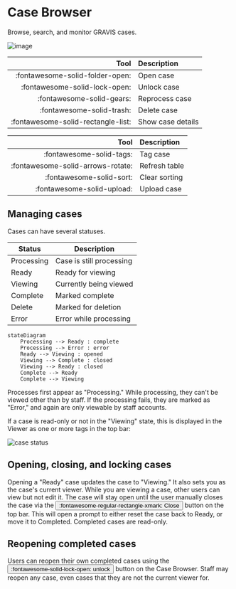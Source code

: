 # Case Browser

Browse, search, and monitor GRAVIS cases. 

![image](site:images/case_browser.png)

<div class="grid menu-btns" markdown>

| Tool                               | Description      |
| ----------------------------------:|:---------------- |
| :fontawesome-solid-folder-open:    | Open case        |
| :fontawesome-solid-lock-open:      | Unlock case      |
| :fontawesome-solid-gears:          | Reprocess case   |
| :fontawesome-solid-trash:          | Delete case      |
| :fontawesome-solid-rectangle-list: | Show case details|

| Tool                               | Description      |
| ----------------------------------:|:---------------- |
| :fontawesome-solid-tags:           | Tag case         |
| :fontawesome-solid-arrows-rotate:  | Refresh table    |
| :fontawesome-solid-sort:           | Clear sorting    |
| :fontawesome-solid-upload:         | Upload case      |
</div>

## Managing cases
Cases can have several statuses. 

<div class="grid" markdown>

| Status | Description |
| ------ | ----------- |
| Processing | Case is still processing |
| Ready | Ready for viewing |
| Viewing | Currently being viewed |
| Complete | Marked complete |
| Delete | Marked for deletion |
| Error | Error while processing |


``` mermaid
stateDiagram
    Processing --> Ready : complete
    Processing --> Error : error
    Ready --> Viewing : opened
    Viewing --> Complete : closed
    Viewing --> Ready : closed
    Complete --> Ready
    Complete --> Viewing
```
</div>

Processes first appear as "Processing." While processing, they can't be viewed other than by staff. If the processing fails, they are marked as "Error," and again are only viewable by staff accounts.

If a case is read-only or not in the "Viewing" state, this is displayed in the Viewer as one or more tags in the top bar:

![case status](site:images/case-status-tags.png)

## Opening, closing, and locking cases

Opening a "Ready" case updates the case to "Viewing." It also sets you as the case's current viewer. While you are viewing a case, other users can view but not edit it. The case will stay open until the user manually closes the case via the <button>:fontawesome-regular-rectangle-xmark: Close</button> button on the top bar. This will open a prompt to either reset the case back to Ready, or move it to Completed. Completed cases are read-only.

## Reopening completed cases

Users can reopen their own completed cases using the <button>:fontawesome-solid-lock-open: unlock</button> button on the Case Browser. Staff may reopen any case, even cases that they are not the current viewer for. 

